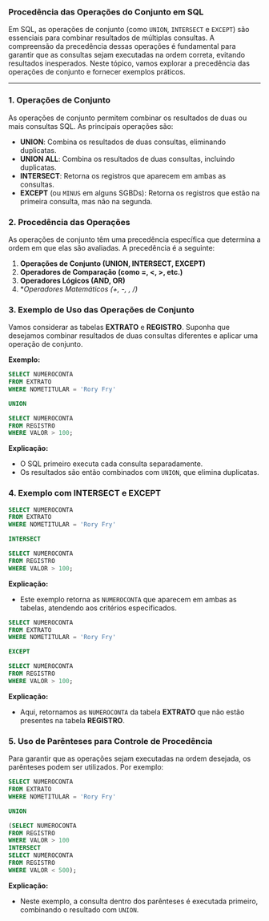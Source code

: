 ### Procedência das Operações do Conjunto em SQL

Em SQL, as operações de conjunto (como `UNION`, `INTERSECT` e `EXCEPT`) são essenciais para combinar resultados de múltiplas consultas. A compreensão da precedência dessas operações é fundamental para garantir que as consultas sejam executadas na ordem correta, evitando resultados inesperados. Neste tópico, vamos explorar a precedência das operações de conjunto e fornecer exemplos práticos.

---

### 1. **Operações de Conjunto**

As operações de conjunto permitem combinar os resultados de duas ou mais consultas SQL. As principais operações são:

- **UNION**: Combina os resultados de duas consultas, eliminando duplicatas.
- **UNION ALL**: Combina os resultados de duas consultas, incluindo duplicatas.
- **INTERSECT**: Retorna os registros que aparecem em ambas as consultas.
- **EXCEPT** (ou `MINUS` em alguns SGBDs): Retorna os registros que estão na primeira consulta, mas não na segunda.

### 2. **Procedência das Operações**

As operações de conjunto têm uma precedência específica que determina a ordem em que elas são avaliadas. A precedência é a seguinte:

1. **Operações de Conjunto (UNION, INTERSECT, EXCEPT)**
2. **Operadores de Comparação (como =, <, >, etc.)**
3. **Operadores Lógicos (AND, OR)**
4. **Operadores Matemáticos (+, -, *, /)**

### 3. **Exemplo de Uso das Operações de Conjunto**

Vamos considerar as tabelas **EXTRATO** e **REGISTRO**. Suponha que desejamos combinar resultados de duas consultas diferentes e aplicar uma operação de conjunto.

**Exemplo:**

```sql
SELECT NUMEROCONTA
FROM EXTRATO
WHERE NOMETITULAR = 'Rory Fry'

UNION

SELECT NUMEROCONTA
FROM REGISTRO
WHERE VALOR > 100;
```

**Explicação:**

- O SQL primeiro executa cada consulta separadamente.
- Os resultados são então combinados com `UNION`, que elimina duplicatas.

### 4. **Exemplo com INTERSECT e EXCEPT**

```sql
SELECT NUMEROCONTA
FROM EXTRATO
WHERE NOMETITULAR = 'Rory Fry'

INTERSECT

SELECT NUMEROCONTA
FROM REGISTRO
WHERE VALOR > 100;
```

**Explicação:**

- Este exemplo retorna as `NUMEROCONTA` que aparecem em ambas as tabelas, atendendo aos critérios especificados.

```sql
SELECT NUMEROCONTA
FROM EXTRATO
WHERE NOMETITULAR = 'Rory Fry'

EXCEPT

SELECT NUMEROCONTA
FROM REGISTRO
WHERE VALOR > 100;
```

**Explicação:**

- Aqui, retornamos as `NUMEROCONTA` da tabela **EXTRATO** que não estão presentes na tabela **REGISTRO**.

### 5. **Uso de Parênteses para Controle de Procedência**

Para garantir que as operações sejam executadas na ordem desejada, os parênteses podem ser utilizados. Por exemplo:

```sql
SELECT NUMEROCONTA
FROM EXTRATO
WHERE NOMETITULAR = 'Rory Fry'

UNION

(SELECT NUMEROCONTA
FROM REGISTRO
WHERE VALOR > 100
INTERSECT
SELECT NUMEROCONTA
FROM REGISTRO
WHERE VALOR < 500);
```

**Explicação:**

- Neste exemplo, a consulta dentro dos parênteses é executada primeiro, combinando o resultado com `UNION`.